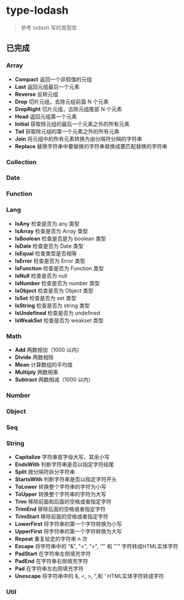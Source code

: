 # type-lodash

> 参考 lodash 写的类型库

## 已完成

### Array

- **Compact** 返回一个非假值的元组
- **Last** 返回元组最后一个元素
- **Reverse** 反转元组
- **Drop** 切片元组，去除元组前面 N 个元素
- **DropRight** 切片元组，去除元组尾部 N 个元素
- **Head** 返回元组第一个元素
- **Initial** 获取除元组的最后一个元素之外的所有元素
- **Tail** 获取除元组的第一个元素之外的所有元素
- **Join** 将元组中的所有元素转换为由分隔符分隔的字符串
- **Replace** 替换字符串中要替换的字符串替换成要匹配替换的字符串

### Collection

### Date

### Function

### Lang

- **IsAny** 检查是否为 any 类型
- **IsArray** 检查是否为 Array 类型
- **IsBoolean** 检查是否是为 boolean 类型
- **IsDate** 检查是否为 Date 类型
- **IsEqual** 检查类型是否相等
- **IsError** 检查是否为 Error 类型
- **IsFunction** 检查是否为 Function 类型
- **IsNull** 检查是否为 null
- **IsNumber** 检查是否为 number 类型
- **IsObject** 检查是否为 Object 类型
- **IsSet** 检查是否为 set 类型
- **IsString** 检查是否为 string 类型
- **IsUndefined** 检查是否为 undefined
- **IsWeakSet** 检查是否为 weakset 类型

### Math

- **Add** 两数相加（1000 以内）
- **Divide** 两数相除
- **Mean** 计算数组的平均值
- **Multiply** 两数相乘
- **Subtract** 两数相减（1000 以内）

### Number

### Object

### Seq

### String

- **Capitalize** 字符串首字母大写，其余小写
- **EndsWith** 判断字符串是否以指定字符结尾
- **Split** 按分隔符拆分字符串
- **StartsWith** 判断字符串是否以指定字符开头
- **ToLower** 转换整个字符串的字符为小写
- **ToUpper** 转换整个字符串的字符为大写
- **Trim** 移除前面和后面的空格或者指定字符
- **TrimEnd** 移除后面的空格或者指定字符
- **TrimStart** 移除前面的空格或者指定字符
- **LowerFirst** 将字符串的第一个字符转换为小写
- **UpperFirst** 将字符串的第一个字符转换为大写
- **Repeat** 重复给定的字符串 n 次
- **Escape** 将字符串中的 "&", "<", ">", '"' 和 "'" 字符转成HTML实体字符
- **PadStart** 在字符串左侧填充字符
- **PadEnd** 在字符串右侧填充字符
- **Pad** 在字符串左右侧填充字符
- **Unescape** 将字符串中的 &amp;, &lt;, &gt;, &quot;,和 &#39; HTML实体字符转成字符




### Util
